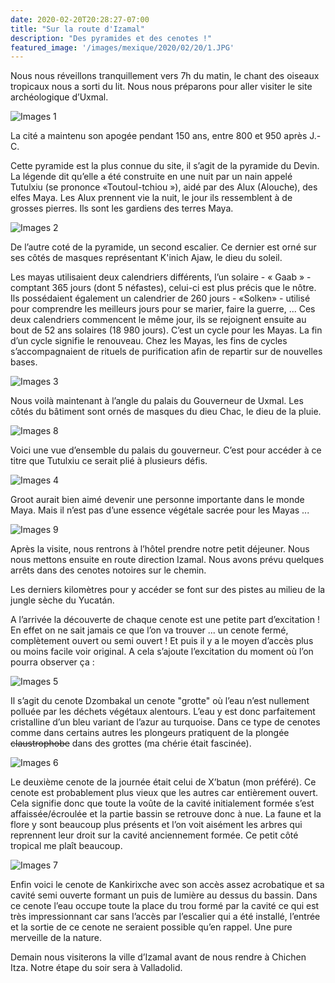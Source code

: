 ```yaml
---
date: 2020-02-20T20:28:27-07:00
title: "Sur la route d'Izamal"
description: "Des pyramides et des cenotes !"
featured_image: '/images/mexique/2020/02/20/1.JPG'
---
```


Nous nous réveillons tranquillement vers 7h du matin, le chant des oiseaux tropicaux nous a sorti du lit. Nous nous préparons pour aller visiter le site archéologique d’Uxmal. 

![Images 1](/images/mexique/2020/02/20/1.JPG)

La cité a maintenu son apogée pendant 150 ans, entre 800 et 950 après J.-C. 

Cette pyramide est la plus connue du site, il s’agit de la pyramide du Devin. La légende dit qu’elle a été construite en une nuit par un nain appelé Tutulxiu (se prononce «Toutoul-tchiou »), aidé par des Alux (Alouche), des elfes Maya. Les Alux prennent vie la nuit, le jour ils ressemblent à de grosses pierres. Ils sont les gardiens des terres Maya. 

![Images 2](/images/mexique/2020/02/20/2.JPG)

De l’autre coté de la pyramide, un second escalier. Ce dernier est orné sur ses côtés de masques représentant K'inich Ajaw, le dieu du soleil. 

Les mayas utilisaient deux calendriers différents, l’un solaire - « Gaab » - comptant 365 jours (dont 5 néfastes), celui-ci est plus précis que le nôtre. Ils possédaient également un calendrier de 260 jours - «Solken» - utilisé pour comprendre les meilleurs jours pour se marier, faire la guerre, ...  Ces deux calendriers commencent le même jour, ils se rejoignent ensuite au bout de 52 ans solaires (18 980 jours). C’est un cycle pour les Mayas. La fin d’un cycle signifie le renouveau. Chez les Mayas, les fins de cycles s’accompagnaient de rituels de purification afin de repartir sur de nouvelles bases.

![Images 3](/images/mexique/2020/02/20/3.JPG)

Nous voilà maintenant à l’angle du palais du Gouverneur de Uxmal. Les côtés du bâtiment sont ornés de masques du dieu Chac, le dieu de la pluie. 

![Images 8](/images/mexique/2020/02/20/8.JPG)

Voici une vue d’ensemble du palais du gouverneur. C’est pour accéder à ce titre que Tutulxiu ce serait plié à plusieurs défis. 

![Images 4](/images/mexique/2020/02/20/4.JPG)

Groot aurait bien aimé devenir une personne importante dans le monde Maya. Mais il n’est pas d’une essence végétale sacrée pour les Mayas ...

![Images 9](/images/mexique/2020/02/20/9.JPG)

Après la visite, nous rentrons à l’hôtel prendre notre petit déjeuner. Nous nous mettons ensuite en route direction Izamal. Nous avons prévu quelques arrêts dans des cenotes notoires sur le chemin. 

Les derniers kilomètres pour y accéder se font sur des pistes au milieu de la jungle sèche du Yucatán. 

A l’arrivée la découverte de chaque cenote est une petite part d’excitation ! En effet on ne sait jamais ce que l’on va trouver ... un cenote fermé, complètement ouvert ou semi ouvert ! Et puis il y a le moyen d’accès plus ou moins facile voir original. A cela s’ajoute l’excitation du moment où l’on pourra observer ça :

![Images 5](/images/mexique/2020/02/20/5.JPG)

Il s’agit du cenote Dzombakal un cenote "grotte" où l’eau n’est nullement polluée par les déchets végétaux alentours. L’eau y est donc parfaitement cristalline d’un bleu variant de l’azur au turquoise. Dans ce type de cenotes comme dans certains autres les plongeurs pratiquent de la plongée ~~claustrophobe~~ dans des grottes (ma chérie était fascinée).


![Images 6](/images/mexique/2020/02/20/6.JPG)

Le deuxième cenote de la journée était celui de X’batun (mon préféré). Ce cenote est probablement plus vieux que les autres car entièrement ouvert. Cela signifie donc que toute la voûte de la cavité initialement formée s’est affaissée/écroulée et la partie bassin se retrouve donc à nue. La faune et la flore y sont beaucoup plus présents et l’on voit aisément les arbres qui reprennent leur droit sur la cavité anciennement formée. Ce petit côté tropical me plaît beaucoup.


![Images 7](/images/mexique/2020/02/20/7.JPG)

Enfin voici le cenote de Kankirixche avec son accès assez acrobatique et sa cavité semi ouverte formant un puis de lumière au dessus du bassin. Dans ce cenote l’eau occupe toute la place du trou formé par la cavité ce qui est très impressionnant car sans l’accès par l’escalier qui a été installé, l’entrée et la sortie de ce cenote ne seraient possible qu’en rappel. Une pure merveille de la nature.

Demain nous visiterons la ville d’Izamal avant de nous rendre à Chichen Itza. Notre étape du soir sera à Valladolid. 